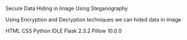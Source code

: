 Secure Data Hiding in Image Using Steganography

Using Encryption and Decryption techniques we can hided data in image

HTML
CSS
Python IDLE
Flask 2.3.2
Pillow 10.0.0

